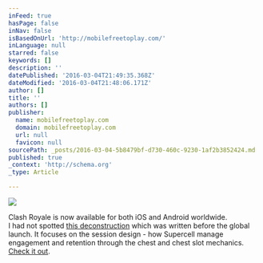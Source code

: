 ```yaml
---
inFeed: true
hasPage: false
inNav: false
isBasedOnUrl: 'http://mobilefreetoplay.com/'
inLanguage: null
starred: false
keywords: []
description: ''
datePublished: '2016-03-04T21:49:35.368Z'
dateModified: '2016-03-04T21:48:06.171Z'
author: []
title: ''
authors: []
publisher:
  name: mobilefreetoplay.com
  domain: mobilefreetoplay.com
  url: null
  favicon: null
sourcePath: _posts/2016-03-04-5b8479bf-d730-460c-9230-1af2b3852424.md
published: true
_context: 'http://schema.org'
_type: Article

---
```

![](https://adamtelfer.files.wordpress.com/2016/01/maxresdefault.jpg?w=825&h=510&crop=1)

Clash Royale is now available for both iOS and Android worldwide.  
I had not spotted [this deconstruction][0] which was written before the global launch. It focuses on the session design - how Supercell manage engagement and retention through the chest and chest slot mechanics. [Check it out][0].

[0]: http://mobilefreetoplay.com/2016/02/16/deconstructing-clash-royale/
